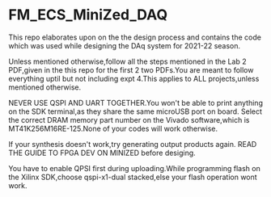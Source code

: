 # FM_ECS_MiniZed_DAQ
This repo elaborates upon on the the design process and contains the code which was used while designing the DAq system for 2021-22 season. 

Unless mentioned otherwise,follow all the steps mentioned in the Lab 2 PDF,given in the this repo for the first 2 two PDFs.You are meant to follow everything uptil but not including expt 4.This applies to ALL projects,unless mentioned otherwise.

NEVER USE QSPI AND UART TOGETHER.You won't be able to print anything on the SDK terminal,as they share the same microUSB port on board.
Select the correct DRAM memory part number on the Vivado software,which is MT41K256M16RE-125.None of your codes will work otherwise.

If your synthesis doesn't work,try generating output products again.
READ THE GUIDE TO FPGA DEV ON MINIZED before desiging.

You have to enable QPSI first during uploading.While programming flash on the Xilinx SDK,choose qspi-x1-dual stacked,else your flash operation wont work.
